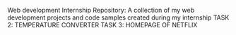 Web development Internship Repository: A collection of my web development projects and code samples created during my internship
TASK 2: TEMPERATURE CONVERTER
TASK 3: HOMEPAGE OF NETFLIX

